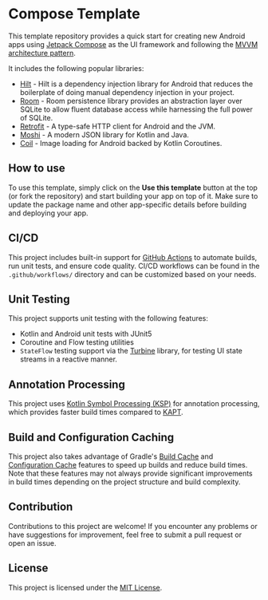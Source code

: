 # Compose Template

This template repository provides a quick start for creating new Android apps using [Jetpack Compose](https://developer.android.com/jetpack/compose) as the UI framework and following the [MVVM architecture pattern](https://developer.android.com/topic/architecture).

It includes the following popular libraries:

- [Hilt](https://dagger.dev/hilt) - Hilt is a dependency injection library for Android that reduces the boilerplate of doing manual dependency injection in your project.
- [Room](https://developer.android.com/training/data-storage/room) - Room persistence library provides an abstraction layer over SQLite to allow fluent database access while harnessing the full power of SQLite.
- [Retrofit](https://github.com/square/retrofit) - A type-safe HTTP client for Android and the JVM.
- [Moshi](https://github.com/square/moshi) - A modern JSON library for Kotlin and Java.
- [Coil](https://github.com/coil-kt/coil) - Image loading for Android backed by Kotlin Coroutines.

## How to use
To use this template, simply click on the **Use this template** button at the top (or fork the repository) and start building your app on top of it. 
Make sure to update the package name and other app-specific details before building and deploying your app.

## CI/CD

This project includes built-in support for [GitHub Actions](https://github.com/features/actions) to
automate builds, run unit tests, and ensure code quality.
CI/CD workflows can be found in the `.github/workflows/` directory and can be customized based on
your needs.

## Unit Testing

This project supports unit testing with the following features:

- Kotlin and Android unit tests with JUnit5
- Coroutine and Flow testing utilities
- `StateFlow` testing support via the [Turbine](https://github.com/cashapp/turbine) library, for
  testing UI state streams in a reactive manner.

## Annotation Processing
This project uses [Kotlin Symbol Processing (KSP)](https://kotlinlang.org/docs/ksp-overview.html) for annotation processing, which provides faster build times compared to [KAPT](https://kotlinlang.org/docs/kapt.html).

## Build and Configuration Caching
This project also takes advantage of Gradle's [Build Cache](https://docs.gradle.org/current/userguide/build_cache.html) and [Configuration Cache](https://docs.gradle.org/current/userguide/configuration_cache.html) features to speed up builds and reduce build times.
Note that these features may not always provide significant improvements in build times depending on the project structure and build complexity.

## Contribution
Contributions to this project are welcome! If you encounter any problems or have suggestions for improvement, feel free to submit a pull request or open an issue.

## License
This project is licensed under the [MIT License](https://github.com/hadiyarajesh/compose-template/blob/master/LICENSE).
